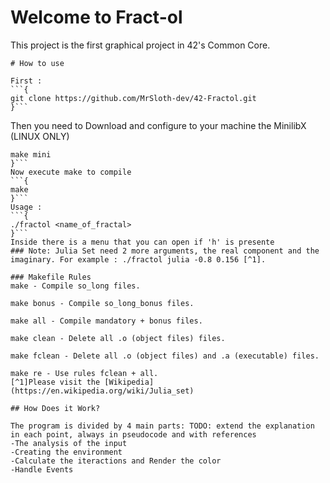 # Welcome to Fract-ol
This project is the first graphical project in 42's Common Core.
```
# How to use

First :
```{
git clone https://github.com/MrSloth-dev/42-Fractol.git
}```
```
Then you need to Download and configure to your machine the MinilibX (LINUX ONLY)
```{
make mini
}```
Now execute make to compile
```{
make
}```
Usage :
```{
./fractol <name_of_fractal>
}```
Inside there is a menu that you can open if 'h' is presente
### Note: Julia Set need 2 more arguments, the real component and the imaginary. For example : ./fractol julia -0.8 0.156 [^1].

### Makefile Rules
make - Compile so_long files.

make bonus - Compile so_long_bonus files.

make all - Compile mandatory + bonus files.

make clean - Delete all .o (object files) files.

make fclean - Delete all .o (object files) and .a (executable) files.

make re - Use rules fclean + all.
[^1]Please visit the [Wikipedia](https://en.wikipedia.org/wiki/Julia_set)

## How Does it Work?

The program is divided by 4 main parts: TODO: extend the explanation in each point, always in pseudocode and with references
-The analysis of the input
-Creating the environment
-Calculate the iteractions and Render the color
-Handle Events
